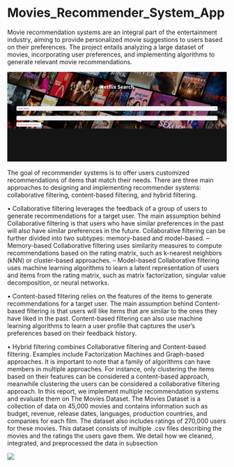 # Movies_Recommender_System_App
Movie recommendation systems are an integral part of the entertainment industry, aiming to provide personalized movie suggestions to users based on their preferences. The project entails analyzing a large dataset of movies, incorporating user preferences, and implementing algorithms to generate relevant movie recommendations.

![alt text](Media/recommender.png)

The goal of recommender systems is to offer users customized recommendations of items that match their needs.
There are three main approaches to designing and implementing recommender systems: collaborative filtering, content-based filtering, and hybrid filtering.

• Collaborative filtering leverages the feedback of a group of users to generate recommendations for a target user. The main assumption behind
Collaborative filtering is that users who have similar preferences in the past will also have similar preferences in the future. Collaborative filtering can
be further divided into two subtypes: memory-based and model-based.
– Memory-based Collaborative filtering uses similarity measures to compute recommendations based on the rating matrix, such as k-nearest
neighbors (kNN) or cluster-based approaches.
– Model-based Collaborative filtering uses machine learning algorithms to learn a latent representation of users and items from the rating matrix, such as matrix factorization, singular value decomposition, or neural networks.

• Content-based filtering relies on the features of the items to generate recommendations for a target user. The main assumption behind Content-based filtering is that users will like items that are similar to the ones they have liked in the past. Content-based filtering can also use machine learning algorithms to learn a user profile that captures the user’s preferences based on their feedback history.

• Hybrid filtering combines Collaborative filtering and Content-based filtering. Examples include Factorization Machines and Graph-based approaches.
It is important to note that a family of algorithms can have members in multiple approaches. For instance, only clustering the items based on their features can be considered a content-based approach, meanwhile clustering the users can be considered a collaborative filtering approach.
In this report, we implement multiple recommendation systems and evaluate them on The Movies Dataset. The Movies Dataset is a collection of data on 45,000 movies and contains information such as budget, revenue, release dates, languages, production countries, and companies for each film. The dataset also includes ratings of 270,000 users for these movies. This dataset consists of multiple .csv files describing the movies and the ratings the users gave them. We detail how we cleaned, integrated, and preprocessed the data in subsection

![](Media/recommender.gif)
